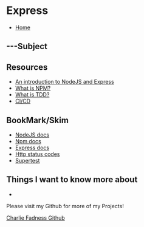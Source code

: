 # Express

- [Home](https://fadnesscharlie.github.io/reading-notes/401/)

## ---Subject



## Resources

- [An introduction to NodeJS and Express](https://developer.mozilla.org/en-US/docs/Learn/Server-side/Express_Nodejs/Introduction)
- [What is NPM?](https://docs.npmjs.com/getting-started/what-is-npm)
- [What is TDD?](https://www.agilealliance.org/glossary/tdd/)
- [CI/CD](https://www.youtube.com/watch?v=xSv_m3KhUO8)

## BookMark/Skim

- [NodeJS docs](https://nodejs.org/en/docs/)
- [Npm docs](https://docs.npmjs.com/)
- [Express docs](https://expressjs.com/en/4x/api.html)
- [Http status codes](https://www.restapitutorial.com/httpstatuscodes.html)
- [Supertest](https://github.com/visionmedia/supertest)

## Things I want to know more about

- 

Please visit my Github for more of my Projects!

[Charlie Fadness Github](https://github.com/fadnesscharlie)
